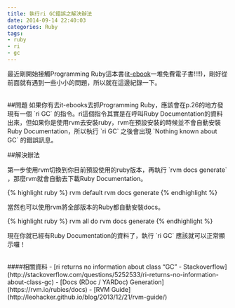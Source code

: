 ```yaml
---
title: 執行ri GC錯誤之解決辦法
date: 2014-09-14 22:40:03
categories: Ruby
tags:
- ruby
- ri
- gc
---
```


最近剛開始接觸Programming Ruby這本書([it-ebook](http://www.it-ebooks.info)一堆免費電子書!!!!)，剛好從前面就有遇到一些小小的問題，所以就在這邊紀錄一下。
<!-- more -->
<br>
##問題
如果你有去it-ebooks去抓Programming Ruby，應該會在p.26的地方發現有一個 `ri GC` 的指令。ri這個指令其實是在呼叫Ruby Documentation的資料出來，但如果你是使用rvm去安裝ruby，rvm在預設安裝的時候並不會自動安裝Ruby Documentation，所以執行 `ri GC` 之後會出現 `Nothing known about GC` 的錯誤訊息。
<br>

##解決辦法
<p>第一步使用rvm切換到你目前預設使用的ruby版本，再執行 `rvm docs generate` ，那麼rvm就會自動去下載Ruby Documentation。
</p>

{% highlight ruby %}
    rvm default
    rvm docs generate
{% endhighlight %}

<p>當然也可以使用rvm將全部版本的Ruby都自動安裝docs。</p>

{% highlight ruby %}
    rvm all do rvm docs generate
{% endhighlight %}
<p>現在你就已經有Ruby Documentation的資料了，執行 `ri GC` 應該就可以正常顯示囉！</p>
<br>
####相關資料
- [ri returns no information about class “GC” - Stackoverflow](http://stackoverflow.com/questions/5252533/ri-returns-no-information-about-class-gc)
- [Docs (RDoc / YARDoc) Generation](https://rvm.io/rubies/docs)
- [RVM Guide](http://leohacker.github.io/blog/2013/12/21/rvm-guide/)